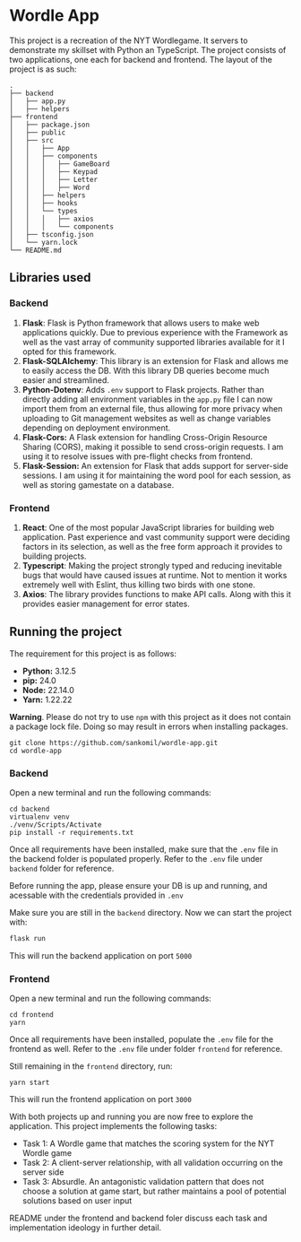 # Wordle App

This project is a recreation of the NYT Wordlegame. It servers to demonstrate my skillset with Python an TypeScript. The project consists of two applications, one each for backend and frontend. The layout of the project is as such:

```
.
├── backend
│   ├── app.py
│   ├── helpers
├── frontend
│   ├── package.json
│   ├── public
│   ├── src
│   │   ├── App
│   │   ├── components
│   │   │   ├── GameBoard
│   │   │   ├── Keypad
│   │   │   ├── Letter
│   │   │   ├── Word
│   │   ├── helpers
│   │   ├── hooks
│   │   └── types
│   │   │   ├── axios
│   │   │   └── components
│   ├── tsconfig.json
│   └── yarn.lock
└── README.md
```

## Libraries used

### Backend

1. **Flask**: Flask is Python framework that allows users to make web applications quickly. Due to previous experience with the Framework as well as the vast array of community supported libraries available for it I opted for this framework.
2. **Flask-SQLAlchemy**: This library is an extension for Flask and allows me to easily access the DB. With this library DB queries become much easier and streamlined.
3. **Python-Dotenv**: Adds `.env` support to Flask projects. Rather than directly adding all environment variables in the `app.py` file I can now import them from an external file, thus allowing for more privacy when uploading to Git management websites as well as change variables depending on deployment environment.
4. **Flask-Cors:** A Flask extension for handling Cross-Origin Resource Sharing (CORS), making it possible to send cross-origin requests. I am using it to resolve issues with pre-flight checks from frontend.
5. **Flask-Session:** An extension for Flask that adds support for server-side sessions. I am using it for maintaining the word pool for each session, as well as storing gamestate on a database.

### Frontend

1. **React**: One of the most popular JavaScript libraries for building web application. Past experience and vast community support were deciding factors in its selection, as well as the free form approach it provides to building projects.
2. **Typescript**: Making the project strongly typed and reducing inevitable bugs that would have caused issues at runtime. Not to mention it works extremely well with Eslint, thus killing two birds with one stone.
3. **Axios**: The library provides functions to make API calls. Along with this it provides easier management for error states.

## Running the project

The requirement for this project is as follows:

- **Python:** 3.12.5
- **pip:** 24.0
- **Node:** 22.14.0
- **Yarn:** 1.22.22

**Warning**. Please do not try to use `npm` with this project as it does not contain a package lock file. Doing so may result in errors when installing packages.

```shell
git clone https://github.com/sankomil/wordle-app.git
cd wordle-app
```

### Backend

Open a new terminal and run the following commands:

```shell
cd backend
virtualenv venv
./venv/Scripts/Activate
pip install -r requirements.txt
```

Once all requirements have been installed, make sure that the `.env` file in the backend folder is populated properly. Refer to the `.env` file under `backend` folder for reference.

Before running the app, please ensure your DB is up and running, and acessable with the credentials provided in `.env`

Make sure you are still in the `backend` directory. Now we can start the project with:

```python
flask run
```

This will run the backend application on port `5000`

### Frontend

Open a new terminal and run the following commands:

```shell
cd frontend
yarn
```

Once all requirements have been installed, populate the `.env` file for the frontend as well. Refer to the `.env` file under folder `frontend` for reference.

Still remaining in the `frontend` directory, run:

```node
yarn start
```

This will run the frontend application on port `3000`

With both projects up and running you are now free to explore the application. This project implements the following tasks:

- Task 1: A Wordle game that matches the scoring system for the NYT Wordle game
- Task 2: A client-server relationship, with all validation occurring on the server side
- Task 3: Absurdle. An antagonistic validation pattern that does not choose a solution at game start, but rather maintains a pool of potential solutions based on user input

README under the frontend and backend foler discuss each task and implementation ideology in further detail.

